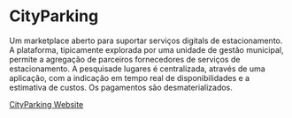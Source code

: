 # CityParking

  Um marketplace aberto para suportar serviços digitals de estacionamento. A plataforma, tipicamente explorada por uma unidade de gestão municipal, permite a agregação de parceiros fornecedores de serviços de estacionamento. A pesquisade lugares é centralizada, através de uma aplicação, com a indicação em tempo real de disponibilidades e a estimativa de custos. Os pagamentos são desmaterializados. 


[CityParking Website](https://brunocaseiro.github.io/CityParking)
